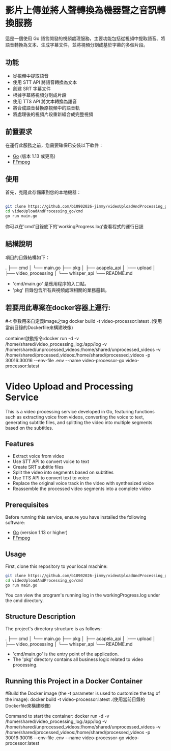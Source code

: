 # 影片上傳並將人聲轉換為機器聲之音訊轉換服務

這是一個使用 Go 語言開發的視頻處理服務，主要功能包括從視頻中提取語音、將語音轉換為文本、生成字幕文件，並將視頻分割成基於字幕的多個片段。

## 功能

- 從視頻中提取語音
- 使用 STT API 將語音轉換為文本
- 創建 SRT 字幕文件
- 根據字幕將視頻分割成片段
- 使用 TTS API 將文本轉換為語音
- 將合成語音替換原視頻中的語音軌
- 將處理後的視頻片段重新組合成完整視頻

## 前置要求

在運行此服務之前，您需要確保已安裝以下軟件：

- [Go](https://golang.org/dl/) (版本 1.13 或更高)
- [FFmpeg](https://ffmpeg.org/download.html)

## 使用

首先，克隆此存儲庫到您的本地機器：

```bash

git clone https://github.com/b10902026-jimmy/videoUploadAndProcessing_go
cd videoUploadAndProcessing_go/cmd
go run main.go

```
你可以在'cmd'目錄底下的'workingProgress.log'查看程式的運行日誌

## 結構說明

 項目的目錄結構如下：

.
├── cmd
│   └── main.go
├── pkg
│   ├── acapela_api
│   ├── upload
│   ├── video_processing
│   └── whisper_api
└── README.md

- 'cmd/main.go' 是應用程序的入口點。
- 'pkg' 目錄包含所有與視頻處理相關的業務邏輯。


## 若要用此專案在docker容器上運行: 

#-t 參數用來自定義image之tag
docker build -t video-processor:latest .(使用當前目錄的Dockerfile來構建映像)

container啟動指令:docker run -d -v /home/shared/video_processing_log:/app/log -v /home/shared/unprocessed_videos:/home/shared/unprocessed_videos -v /home/shared/processed_videos:/home/shared/processed_videos -p 30016:30016 --env-file .env --name video-processor-go video-processor:latest


# Video Upload and Processing Service

This is a video processing service developed in Go, featuring functions such as extracting voice from videos, converting the voice to text, generating subtitle files, and splitting the video into multiple segments based on the subtitles.

## Features

- Extract voice from video
- Use STT API to convert voice to text
- Create SRT subtitle files
- Split the video into segments based on subtitles
- Use TTS API to convert text to voice
- Replace the original voice track in the video with synthesized voice
- Reassemble the processed video segments into a complete video

## Prerequisites

Before running this service, ensure you have installed the following software:

- [Go](https://golang.org/dl/) (version 1.13 or higher)
- [FFmpeg](https://ffmpeg.org/download.html)

## Usage

First, clone this repository to your local machine:

```bash
git clone https://github.com/b10902026-jimmy/videoUploadAndProcessing_go
cd videoUploadAndProcessing_go/cmd
go run main.go

```
You can view the program's running log in the workingProgress.log under the cmd directory.

## Structure Description

The project's directory structure is as follows:

.
├── cmd
│   └── main.go
├── pkg
│   ├── acapela_api
│   ├── upload
│   ├── video_processing
│   └── whisper_api
└── README.md

- 'cmd/main.go' is the entry point of the application.
- The 'pkg' directory contains all business logic related to video processing.


## Running this Project in a Docker Container

#Build the Docker image (the -t parameter is used to customize the tag of the image): 
docker build -t video-processor:latest .(使用當前目錄的Dockerfile來構建映像)

Command to start the container:
docker run -d -v /home/shared/video_processing_log:/app/log -v /home/shared/unprocessed_videos:/home/shared/unprocessed_videos -v /home/shared/processed_videos:/home/shared/processed_videos -p 30016:30016 --env-file .env --name video-processor-go video-processor:latest


